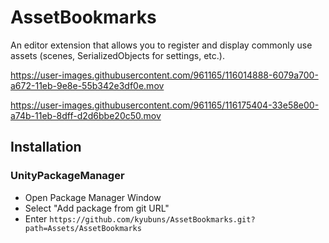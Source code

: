 # AssetBookmarks

An editor extension that allows you to register and display commonly use assets (scenes, SerializedObjects for settings, etc.).

https://user-images.githubusercontent.com/961165/116014888-6079a700-a672-11eb-9e8e-55b342e3df0e.mov

https://user-images.githubusercontent.com/961165/116175404-33e58e00-a74b-11eb-8dff-d2d6bbe20c50.mov

## Installation

### UnityPackageManager

- Open Package Manager Window
- Select "Add package from git URL"
- Enter `https://github.com/kyubuns/AssetBookmarks.git?path=Assets/AssetBookmarks`
